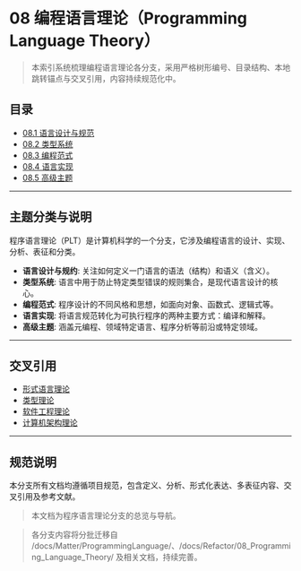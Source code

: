 # 08 编程语言理论（Programming Language Theory）

> 本索引系统梳理编程语言理论各分支，采用严格树形编号、目录结构、本地跳转锚点与交叉引用，内容持续规范化中。

## 目录

- [08.1 语言设计与规范](./08.1_Language_Design_and_Specification/README.md)
- [08.2 类型系统](./08.2_Type_Systems/README.md)
- [08.3 编程范式](./08.3_Programming_Paradigms/README.md)
- [08.4 语言实现](./08.4_Language_Implementation/README.md)
- [08.5 高级主题](./08.5_Advanced_Topics/README.md)

---

## 主题分类与说明

程序语言理论（PLT）是计算机科学的一个分支，它涉及编程语言的设计、实现、分析、表征和分类。

- **语言设计与规约**: 关注如何定义一门语言的语法（结构）和语义（含义）。
- **类型系统**: 语言中用于防止特定类型错误的规则集合，是现代语言设计的核心。
- **编程范式**: 程序设计的不同风格和思想，如面向对象、函数式、逻辑式等。
- **语言实现**: 将语言规范转化为可执行程序的两种主要方式：编译和解释。
- **高级主题**: 涵盖元编程、领域特定语言、程序分析等前沿或特定领域。

---

## 交叉引用

- [形式语言理论](../04_Formal_Language_Theory/README.md)
- [类型理论](../05_Type_Theory/README.md)
- [软件工程理论](../07_Software_Engineering_Theory/README.md)
- [计算机架构理论](../09_Computer_Architecture_Theory/README.md)

---

## 规范说明

本分支所有文档均遵循项目规范，包含定义、分析、形式化表达、多表征内容、交叉引用及参考文献。

> 本文档为程序语言理论分支的总览与导航。

> 各分支内容将分批迁移自 /docs/Matter/ProgrammingLanguage/、/docs/Refactor/08_Programming_Language_Theory/ 及相关文档，持续完善。
